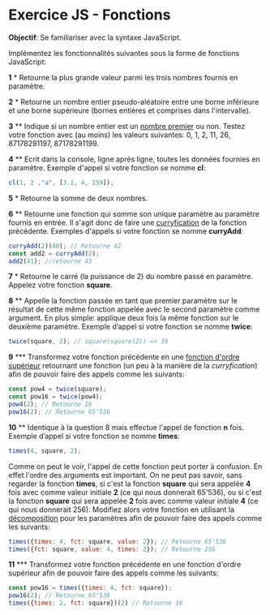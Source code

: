 # Exercice JS - Fonctions

**Objectif**: Se familiariser avec la syntaxe JavaScript.

Implémentez les fonctionnalités  suivantes sous la forme de fonctions JavaScript:

**1** \* Retourne la plus grande valeur parmi les trois nombres fournis en paramètre.  

**2** \* Retourne un nombre entier pseudo-aléatoire entre une borne inférieure et une borne supérieure (bornes entières et comprises dans l'intervalle).   

**3** \*\* Indique si un nombre entier est un [nombre premier](https://fr.wikipedia.org/wiki/Nombre_premier) ou non. Testez votre fonction avec (au moins) les valeurs suivantes: 0, 1, 2, 11, 26, 87178291197, 87178291199.

**4** \*\*  Ecrit dans la console, ligne après ligne, toutes les données fournies en paramètre. Exemple d'appel si votre fonction se nomme **cl**:
  ```js
cl(1, 2 ,"a", [3.1, 4, 159]);
  ```
  
**5** \* Retourne la somme de deux nombres.

**6** \*\* Retourne une fonction qui somme son unique paramètre au paramètre fournis en entrée. Il s'agit donc de faire une [curryfication](https://fr.wikipedia.org/wiki/Curryfication) de la fonction précédente. Exemples d'appels si votre fonction se nomme **curryAdd**:
```js
curryAdd(2)(40); // Retourne 42
const add2 = curryAdd(2);
add2(41); //retourne 43
```

**7** \* Retourne le carré (la puissance de 2) du nombre passé en paramètre. Appelez votre fonction **square**.

**8** \*\*  Appelle la fonction passée en tant que premier paramètre sur le résultat de cette même fonction appelée avec le second paramètre comme argument. En plus simple: applique deux fois la même fonction sur le deuxième paramètre. Exemple d’appel si votre fonction se nomme **twice**:
```js
twice(square, 2); // square(square(2)) => 16
```
**9** \*\*\* Transformez votre fonction précédente en une  [fonction d'ordre supérieur](https://fr.wikipedia.org/wiki/Fonction_d%27ordre_sup%C3%A9rieur) retournant une fonction (un peu à la manière de la *curryfication*) afin de pouvoir faire des appels comme les suivants:
```js
const pow4 = twice(square);
const pow16 = twice(pow4);
pow4(2); // Retourne 16
pow16(2); // Retourne 65'536
``` 
**10** \*\* Identique à la question 8 mais effectue l'appel de fonction **n** fois. Exemple d’appel si votre fonction se nomme **times**:
```js
times(4, square, 2); 
```
Comme on peut le voir, l'appel de cette fonction peut porter à confusion. En effet l'ordre des arguments est important. On ne peut pas savoir, sans regarder la fonction **times**, si c'est la fonction  **square** qui sera appelée **4** fois avec comme valeur initiale **2** (ce qui nous donnerait  65'536), ou si c'est la fonction **square** qui sera appelée **2** fois avec comme valeur initiale **4** (ce qui nous donnerait  256). Modifiez alors votre fonction en utilisant la [décomposition](https://simonsmith.io/destructuring-objects-as-function-parameters-in-es6) pour les paramètres afin de pouvoir faire des appels comme les suivants:
```js
times({times: 4, fct: square, value: 2}); // Retourne 65'536
times({fct: square, value: 4, times: 2}); // Retourne 256
```

**11** \*\*\* Transformez votre fonction précédente en une  fonction d'ordre supérieur afin de pouvoir faire des appels comme les suivants:

```js
const pow16 = times({times: 4, fct: square});
pow16(2); // Retourne 65'536
times({times: 2, fct: square})(2) // Retourne 16
```
<!--stackedit_data:
eyJoaXN0b3J5IjpbMTUyMTQyNDg4MCwtMTE5MzcyMzA1OF19
-->

